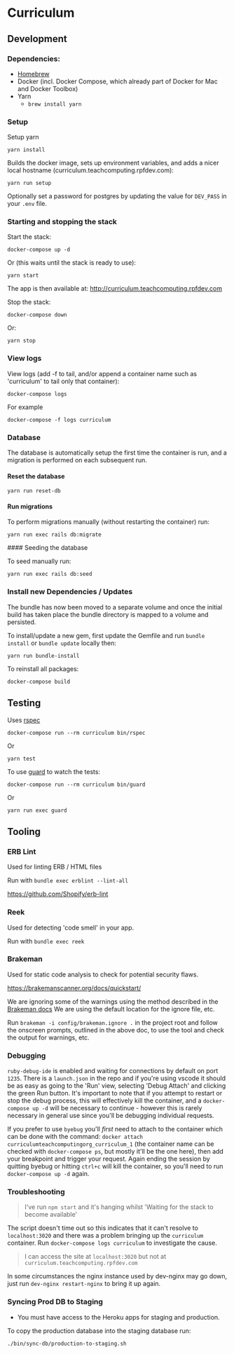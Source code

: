 # Curriculum

## Development

### Dependencies:

- [Homebrew](https://brew.sh/)
- Docker (incl. Docker Compose, which already part of Docker for Mac and Docker Toolbox)
- Yarn
  - `brew install yarn`

### Setup

Setup yarn

```
yarn install
```

Builds the docker image, sets up environment variables, and adds a nicer local hostname (curriculum.teachcomputing.rpfdev.com):

```
yarn run setup
```

Optionally set a password for postgres by updating the value for `DEV_PASS` in your `.env` file.

### Starting and stopping the stack

Start the stack:

```
docker-compose up -d
```

Or (this waits until the stack is ready to use):

```
yarn start
```

The app is then available at: http://curriculum.teachcomputing.rpfdev.com

Stop the stack:

```
docker-compose down
```

Or:

```
yarn stop
```

### View logs

View logs (add -f to tail, and/or append a container name such as 'curriculum' to tail only that container):

```
docker-compose logs
```

For example

```
docker-compose -f logs curriculum
```

### Database

The database is automatically setup the first time the container is run, and a migration is performed on each subsequent run.

#### Reset the database

```
yarn run reset-db
```

#### Run migrations

To perform migrations manually (without restarting the container) run:

```
yarn run exec rails db:migrate
```

#### Seeding the database

To seed manually run:

```
yarn run exec rails db:seed
```

### Install new Dependencies / Updates

The bundle has now been moved to a separate volume and once the initial build has taken place the bundle directory is mapped to a volume and persisted.

To install/update a new gem, first update the Gemfile and run `bundle install` or `bundle update` locally then:
```
yarn run bundle-install
```

To reinstall all packages:
```
docker-compose build
```

## Testing

Uses [rspec](https://github.com/rspec/rspec)

```
docker-compose run --rm curriculum bin/rspec
```

Or

```
yarn test
```

To use [guard](https://github.com/guard/guard) to watch the tests:

```
docker-compose run --rm curriculum bin/guard
```

Or

```
yarn run exec guard
```

## Tooling

### ERB Lint

Used for linting ERB / HTML files

Run with `bundle exec erblint --lint-all`

https://github.com/Shopify/erb-lint

### Reek

Used for detecting 'code smell' in your app.

Run with `bundle exec reek`

### Brakeman

Used for static code analysis to check for potential security flaws.

https://brakemanscanner.org/docs/quickstart/

We are ignoring some of the warnings using the method described in the [Brakeman docs](https://brakemanscanner.org/docs/ignoring_false_positives/) We are using the default location for the ignore file, etc.

Run `brakeman -i config/brakeman.ignore .` in the project root and follow the onscreen prompts, outlined in the above doc, to use the tool and check the output for warnings, etc.

### Debugging

`ruby-debug-ide` is enabled and waiting for connections by default on port `1235`. There is a `launch.json` in the repo and if you're using vscode it should be as easy as going to the 'Run' view, selecting 'Debug Attach' and clicking the green Run button. It's important to note that if you attempt to restart or stop the debug process, this will effectively kill the container, and a `docker-compose up -d` will be necessary to continue - however this is rarely necessary in general use since you'll be debugging individual requests.

If you prefer to use `byebug` you'll _first_ need to attach to the container which can be done with the command: `docker attach curriculumteachcomputingorg_curriculum_1` (the container name can be checked with `docker-compose ps`, but mostly it'll be the one here), then add your breakpoint and trigger your request. Again ending the session by quitting byebug or hitting `ctrl+c` will kill the container, so you'll need to run `docker-compose up -d` again.

### Troubleshooting

> I've run `npm start` and it's hanging whilst 'Waiting for the stack to become available'

The script doesn't time out so this indicates that it can't resolve to `localhost:3020` and there was a problem bringing up the `curriculum` container. Run `docker-compose logs curriculum` to investigate the cause.

> I can access the site at `localhost:3020` but not at `curriculum.teachcomputing.rpfdev.com`

In some circumstances the nginx instance used by dev-nginx may go down, just run `dev-nginx restart-nginx` to bring it up again.

### Syncing Prod DB to Staging

- You must have access to the Heroku apps for staging and production.

To copy the production database into the staging database run:

```
./bin/sync-db/production-to-staging.sh
```
